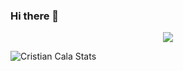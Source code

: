 ### Hi there 👋
<p align="center" ><img src="https://github.com/CristianCala/CristianCala/statics/img.png"/></p>

![Cristian Cala Stats](https://github-readme-stats.vercel.app/api?username=CristianCala&show_icons=true&theme=synthwave)

